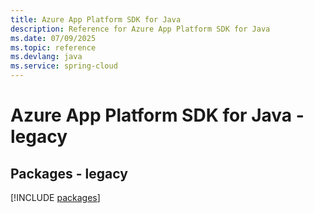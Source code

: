 ```yaml
---
title: Azure App Platform SDK for Java
description: Reference for Azure App Platform SDK for Java
ms.date: 07/09/2025
ms.topic: reference
ms.devlang: java
ms.service: spring-cloud
---
```

# Azure App Platform SDK for Java - legacy
## Packages - legacy
[!INCLUDE [packages](app-platform-index.md)]